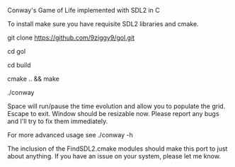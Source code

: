 Conway's Game of Life implemented with SDL2 in C

To install make sure you have requisite SDL2 libraries and cmake.

git clone https://github.com/9ziggy9/gol.git

cd gol

cd build

cmake .. && make

./conway

Space will run/pause the time evolution and allow you to populate the grid. Escape to exit. Window should be resizable now. Please report any bugs and I'll try to fix them immediately.

For more advanced usage see ./conway -h

The inclusion of the FindSDL2.cmake modules should make this port to just about anything. If you have an issue on your system, please let me know.

